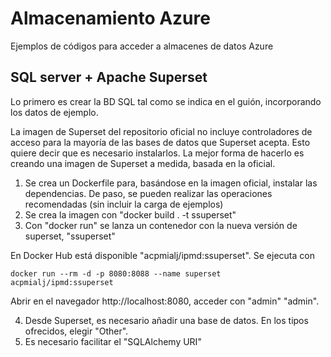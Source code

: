 # Almacenamiento Azure
Ejemplos de códigos para acceder a almacenes de datos Azure

## SQL server + Apache Superset
Lo primero es crear la BD SQL tal como se indica en el guión, incorporando los datos de ejemplo.

La imagen de Superset del repositorio oficial no incluye controladores de acceso para la mayoría de las bases de datos que Superset acepta. Esto quiere decir que es necesario instalarlos. La mejor forma de hacerlo es creando una imagen de Superset a medida, basada en la oficial.

1. Se crea un Dockerfile para, basándose en la imagen oficial, instalar las dependencias. De paso, se pueden realizar las operaciones recomendadas (sin incluir la carga de ejemplos)
2. Se crea la imagen con "docker build . -t ssuperset"
3. Con "docker run" se lanza un contenedor con la nueva versión de superset, "ssuperset"

En Docker Hub está disponible "acpmialj/ipmd:ssuperset". Se ejecuta con 
```
docker run --rm -d -p 8080:8088 --name superset acpmialj/ipmd:ssuperset
```
Abrir en el navegador http://localhost:8080, acceder con "admin" "admin". 

4. Desde Superset, es necesario añadir una base de datos. En los tipos ofrecidos, elegir "Other".
5. Es necesario facilitar el "SQLAlchemy URI"
